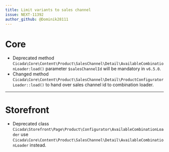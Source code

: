 ```yaml
---
title: Limit variants to sales channel
issue: NEXT-11392
author_github: @Dominik28111
---
```

# Core
* Deprecated method `Cicada\Core\Content\Product\SalesChannel\Detail\AvailableCombinationLoader:load()` parameter `$salesChannelId` will be mandatory in `v6.5.0`.
* Changed method `Cicada\Core\Content\Product\SalesChannel\Detail\ProductConfiguratorLoader::load()` to hand over sales channel id to combination loader.
___
# Storefront
* Deprecated class `Cicada\Storefront\Page\Product\Configurator\AvailableCombinationLoader` use  `Cicada\Core\Content\Product\SalesChannel\Detail\AvailableCombinationLoader` instead.
